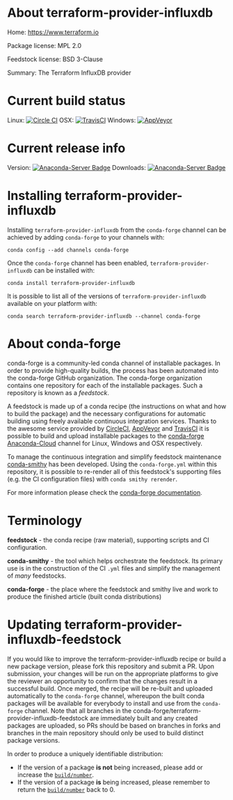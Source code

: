 About terraform-provider-influxdb
=================================

Home: https://www.terraform.io

Package license: MPL 2.0

Feedstock license: BSD 3-Clause

Summary: The Terraform InfluxDB provider



Current build status
====================

Linux: [![Circle CI](https://circleci.com/gh/conda-forge/terraform-provider-influxdb-feedstock.svg?style=shield)](https://circleci.com/gh/conda-forge/terraform-provider-influxdb-feedstock)
OSX: [![TravisCI](https://travis-ci.org/conda-forge/terraform-provider-influxdb-feedstock.svg?branch=master)](https://travis-ci.org/conda-forge/terraform-provider-influxdb-feedstock)
Windows: [![AppVeyor](https://ci.appveyor.com/api/projects/status/github/conda-forge/terraform-provider-influxdb-feedstock?svg=True)](https://ci.appveyor.com/project/conda-forge/terraform-provider-influxdb-feedstock/branch/master)

Current release info
====================
Version: [![Anaconda-Server Badge](https://anaconda.org/conda-forge/terraform-provider-influxdb/badges/version.svg)](https://anaconda.org/conda-forge/terraform-provider-influxdb)
Downloads: [![Anaconda-Server Badge](https://anaconda.org/conda-forge/terraform-provider-influxdb/badges/downloads.svg)](https://anaconda.org/conda-forge/terraform-provider-influxdb)

Installing terraform-provider-influxdb
======================================

Installing `terraform-provider-influxdb` from the `conda-forge` channel can be achieved by adding `conda-forge` to your channels with:

```
conda config --add channels conda-forge
```

Once the `conda-forge` channel has been enabled, `terraform-provider-influxdb` can be installed with:

```
conda install terraform-provider-influxdb
```

It is possible to list all of the versions of `terraform-provider-influxdb` available on your platform with:

```
conda search terraform-provider-influxdb --channel conda-forge
```


About conda-forge
=================

conda-forge is a community-led conda channel of installable packages.
In order to provide high-quality builds, the process has been automated into the
conda-forge GitHub organization. The conda-forge organization contains one repository
for each of the installable packages. Such a repository is known as a *feedstock*.

A feedstock is made up of a conda recipe (the instructions on what and how to build
the package) and the necessary configurations for automatic building using freely
available continuous integration services. Thanks to the awesome service provided by
[CircleCI](https://circleci.com/), [AppVeyor](http://www.appveyor.com/)
and [TravisCI](https://travis-ci.org/) it is possible to build and upload installable
packages to the [conda-forge](https://anaconda.org/conda-forge)
[Anaconda-Cloud](http://docs.anaconda.org/) channel for Linux, Windows and OSX respectively.

To manage the continuous integration and simplify feedstock maintenance
[conda-smithy](http://github.com/conda-forge/conda-smithy) has been developed.
Using the ``conda-forge.yml`` within this repository, it is possible to re-render all of
this feedstock's supporting files (e.g. the CI configuration files) with ``conda smithy rerender``.

For more information please check the [conda-forge documentation](https://conda-forge.org/docs/).

Terminology
===========

**feedstock** - the conda recipe (raw material), supporting scripts and CI configuration.

**conda-smithy** - the tool which helps orchestrate the feedstock.
                   Its primary use is in the construction of the CI ``.yml`` files
                   and simplify the management of *many* feedstocks.

**conda-forge** - the place where the feedstock and smithy live and work to
                  produce the finished article (built conda distributions)


Updating terraform-provider-influxdb-feedstock
==============================================

If you would like to improve the terraform-provider-influxdb recipe or build a new
package version, please fork this repository and submit a PR. Upon submission,
your changes will be run on the appropriate platforms to give the reviewer an
opportunity to confirm that the changes result in a successful build. Once
merged, the recipe will be re-built and uploaded automatically to the
`conda-forge` channel, whereupon the built conda packages will be available for
everybody to install and use from the `conda-forge` channel.
Note that all branches in the conda-forge/terraform-provider-influxdb-feedstock are
immediately built and any created packages are uploaded, so PRs should be based
on branches in forks and branches in the main repository should only be used to
build distinct package versions.

In order to produce a uniquely identifiable distribution:
 * If the version of a package **is not** being increased, please add or increase
   the [``build/number``](http://conda.pydata.org/docs/building/meta-yaml.html#build-number-and-string).
 * If the version of a package **is** being increased, please remember to return
   the [``build/number``](http://conda.pydata.org/docs/building/meta-yaml.html#build-number-and-string)
   back to 0.
